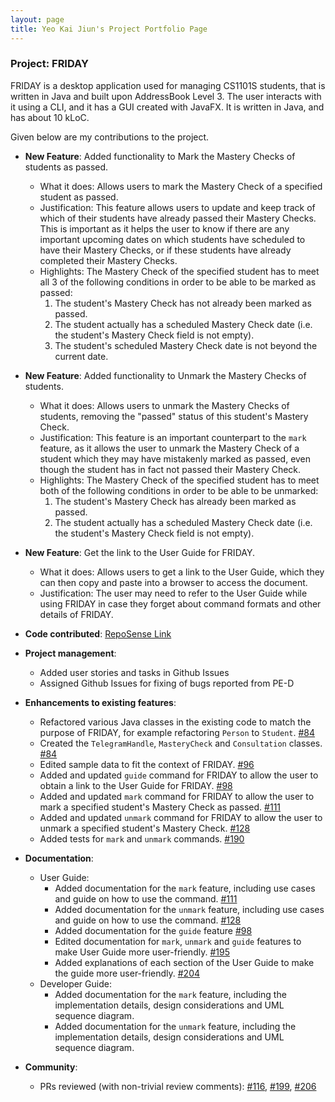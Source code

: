 ```yaml
---
layout: page
title: Yeo Kai Jiun's Project Portfolio Page
---
```


### Project: FRIDAY

FRIDAY is a desktop application used for managing CS1101S students, that is written in Java and built upon AddressBook
Level 3. The user interacts with it using a CLI, and it has a GUI created with JavaFX. It is written in Java, and has
about 10 kLoC.

Given below are my contributions to the project.

* **New Feature**: Added functionality to Mark the Mastery Checks of students as passed.
  * What it does: Allows users to mark the Mastery Check of a specified student as passed.
  * Justification: This feature allows users to update and keep track of which of their students have already passed their Mastery Checks. This is important as it helps the user to know if there are any important upcoming dates on which students have scheduled to have their Mastery Checks, or if these students have already completed their Mastery Checks.
  * Highlights: The Mastery Check of the specified student has to meet all 3 of the following conditions in order to be able to be marked as passed:
    1. The student's Mastery Check has not already been marked as passed.
    2. The student actually has a scheduled Mastery Check date (i.e. the student's Mastery Check field is not empty).
    3. The student's scheduled Mastery Check date is not beyond the current date.

* **New Feature**: Added functionality to Unmark the Mastery Checks of students.
  * What it does: Allows users to unmark the Mastery Checks of students, removing the "passed" status of this student's Mastery Check.
  * Justification: This feature is an important counterpart to the `mark` feature, as it allows the user to unmark the Mastery Check of a student which they may have mistakenly marked as passed, even though the student has in fact not passed their Mastery Check.
  * Highlights: The Mastery Check of the specified student has to meet both of the following conditions in order to be able to be unmarked:
    1. The student's Mastery Check has already been marked as passed.
    2. The student actually has a scheduled Mastery Check date (i.e. the student's Mastery Check field is not empty).

* **New Feature**: Get the link to the User Guide for FRIDAY.
  * What it does: Allows users to get a link to the User Guide, which they can then copy and paste into a browser to access the document.
  * Justification: The user may need to refer to the User Guide while using FRIDAY in case they forget about command formats and other details of FRIDAY.

* **Code contributed**: [RepoSense Link](https://nus-cs2103-ay2223s1.github.io/tp-dashboard/?search=kaij77&breakdown=true)

* **Project management**:
  * Added user stories and tasks in Github Issues
  * Assigned Github Issues for fixing of bugs reported from PE-D

* **Enhancements to existing features**:
  * Refactored various Java classes in the existing code to match the purpose of FRIDAY, for example refactoring `Person` to `Student`. [\#84](https://github.com/AY2223S1-CS2103T-W15-4/tp/pull/84)
  * Created the `TelegramHandle`, `MasteryCheck` and `Consultation` classes. [\#84](https://github.com/AY2223S1-CS2103T-W15-4/tp/pull/84)
  * Edited sample data to fit the context of FRIDAY. [\#96](https://github.com/AY2223S1-CS2103T-W15-4/tp/pull/96)
  * Added and updated `guide` command for FRIDAY to allow the user to obtain a link to the User Guide for FRIDAY. [\#98](https://github.com/AY2223S1-CS2103T-W15-4/tp/pull/98)
  * Added and updated `mark` command for FRIDAY to allow the user to mark a specified student's Mastery Check as passed. [\#111](https://github.com/AY2223S1-CS2103T-W15-4/tp/pull/111)
  * Added and updated `unmark` command for FRIDAY to allow the user to unmark a specified student's Mastery Check. [\#128](https://github.com/AY2223S1-CS2103T-W15-4/tp/pull/128)
  * Added tests for `mark` and `unmark` commands. [\#190](https://github.com/AY2223S1-CS2103T-W15-4/tp/pull/190)

* **Documentation**:
  * User Guide:
    * Added documentation for the `mark` feature, including use cases and guide on how to use the command. [\#111](https://github.com/AY2223S1-CS2103T-W15-4/tp/pull/111/commits/954ed8f964916a1fa1a720a5a3a0449b59def886)
    * Added documentation for the `unmark` feature, including use cases and guide on how to use the command. [\#128](https://github.com/AY2223S1-CS2103T-W15-4/tp/pull/128/commits/d28b9a107b6d67c2ef92883fbb06b54aac979a76)
    * Added documentation for the `guide` feature [\#98](https://github.com/AY2223S1-CS2103T-W15-4/tp/pull/98/commits/8a1570b817e5735a7c1a0b805ab79afa0efe72c0)
    * Edited documentation for `mark`, `unmark` and `guide` features to make User Guide more user-friendly. [\#195](https://github.com/AY2223S1-CS2103T-W15-4/tp/pull/195)
    * Added explanations of each section of the User Guide to make the guide more user-friendly. [\#204](https://github.com/AY2223S1-CS2103T-W15-4/tp/pull/204)
  * Developer Guide:
    * Added documentation for the `mark` feature, including the implementation details, design considerations and UML
      sequence diagram.
    * Added documentation for the `unmark` feature, including the implementation details, design considerations and UML
      sequence diagram.

* **Community**:
  * PRs reviewed (with non-trivial review comments): [\#116](https://github.com/AY2223S1-CS2103T-W15-4/tp/pull/116), [\#199](https://github.com/AY2223S1-CS2103T-W15-4/tp/pull/199), [\#206](https://github.com/AY2223S1-CS2103T-W15-4/tp/pull/206)
